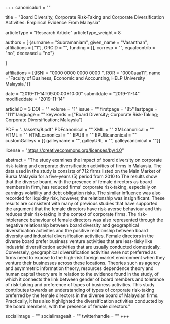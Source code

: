 +++
canonicalurl = ""

title = "Board Diversity, Corporate Risk-Taking and Corporate Diversification Activities: Empirical Evidence From Malaysia"

articleType = "Research Article"
articleType_weight = 8

authors = [
  {surname = "Subramaniam",  given_name = "Vasanthan",  affiliations = ["1"],  ORCID = "", funding = [], corresp = "", equalcontrib = "no", deceased = "no"}

]

affiliations = [{ISNI = "0000 0000 0000 0000 ", ROR = "0000aaa11", name ="Faculty of Business, Economic and Accounting, HELP University Malaysia,"}]

date = "2019-11-14T09:00:00+10:00"
submitdate = "2019-11-14"
modifieddate = "2019-11-14"

articleID = 3
DOI = ""
volume = "1"
issue = ""
firstpage = "85"
lastpage = "111"
language = ""
keywords = ["Board Diversity; Corporate Risk-Taking; Corporate Diversification; Malaysia"]

PDF = "../assets/8.pdf"
PDFcanonical = ""
XML = ""
XMLcanonical = ""
HTML = ""
HTMLcanonical = ""
EPUB = ""
EPUBcanonical = ""
customGalleys = [{ galleyname = "", galleyURL = "", galleycanonical = ""}]

license = "https://creativecommons.org/licenses/by/4.0"

abstract = "The study examines the impact of board diversity on corporate risk-taking and corporate diversification activities of firms in Malaysia. The data used in the study is consists of 712 firms listed on the Main Market of Bursa Malaysia for a five-years (5) period from 2010 to The results show that the diverse board, with the presence of female directors as board 
members in firm, has reduced firms’ corporate risk-taking, especially on earnings volatility and debt obligation risks. The similar influence was also recorded for liquidity risk, however, the relationship was insignificant. These results are consistent with many of previous studies that have supported the argument that the female directors have risk-averse behaviour and this reduces their risk-taking in the context of corporate firms. The risk-intolerance behaviour of female directors was also represented through the negative relationship between board diversity and geographical diversification activities and the positive relationship between board diversity and industrial diversification activities. Female directors in the diverse board prefer business venture activities that are less-risky like industrial diversification activities that are usually conducted domestically. Conversely, geographical diversification activities were not
preferred as firms need to expose to the high-risk foreign market environment when they venture their businesses across these locations. Theories such as agency and asymmetric information theory, resources dependence theory and human capital theory are in relation to the evidence found in the study, of which it connects the link between gender of board members and tolerance of risk-taking and preference of types of business activities. This study contributes towards an understanding of types of corporate risk-taking preferred by the female directors in the diverse board of Malaysian firms. Practically, it has also highlighted the diversification activities conducted by the board members, with the presence of female directors."


socialimage = ""
socialimagealt = ""
twitterhandle = ""
+++

